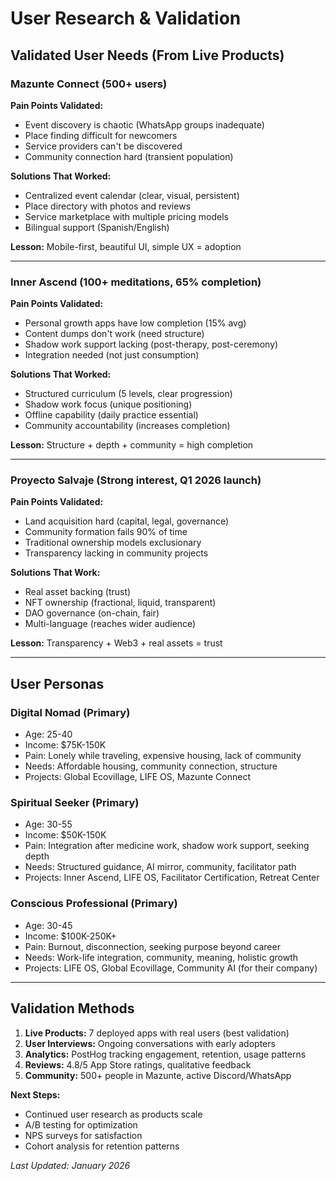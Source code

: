 # User Research & Validation

## Validated User Needs (From Live Products)

### Mazunte Connect (500+ users)
**Pain Points Validated:**
- Event discovery is chaotic (WhatsApp groups inadequate)
- Place finding difficult for newcomers
- Service providers can't be discovered
- Community connection hard (transient population)

**Solutions That Worked:**
- Centralized event calendar (clear, visual, persistent)
- Place directory with photos and reviews
- Service marketplace with multiple pricing models
- Bilingual support (Spanish/English)

**Lesson:** Mobile-first, beautiful UI, simple UX = adoption

---

### Inner Ascend (100+ meditations, 65% completion)
**Pain Points Validated:**
- Personal growth apps have low completion (15% avg)
- Content dumps don't work (need structure)
- Shadow work support lacking (post-therapy, post-ceremony)
- Integration needed (not just consumption)

**Solutions That Worked:**
- Structured curriculum (5 levels, clear progression)
- Shadow work focus (unique positioning)
- Offline capability (daily practice essential)
- Community accountability (increases completion)

**Lesson:** Structure + depth + community = high completion

---

### Proyecto Salvaje (Strong interest, Q1 2026 launch)
**Pain Points Validated:**
- Land acquisition hard (capital, legal, governance)
- Community formation fails 90% of time
- Traditional ownership models exclusionary
- Transparency lacking in community projects

**Solutions That Work:**
- Real asset backing (trust)
- NFT ownership (fractional, liquid, transparent)
- DAO governance (on-chain, fair)
- Multi-language (reaches wider audience)

**Lesson:** Transparency + Web3 + real assets = trust

---

## User Personas

### Digital Nomad (Primary)
- Age: 25-40
- Income: $75K-150K
- Pain: Lonely while traveling, expensive housing, lack of community
- Needs: Affordable housing, community connection, structure
- Projects: Global Ecovillage, LIFE OS, Mazunte Connect

### Spiritual Seeker (Primary)
- Age: 30-55
- Income: $50K-150K
- Pain: Integration after medicine work, shadow work support, seeking depth
- Needs: Structured guidance, AI mirror, community, facilitator path
- Projects: Inner Ascend, LIFE OS, Facilitator Certification, Retreat Center

### Conscious Professional (Primary)
- Age: 30-45
- Income: $100K-250K+
- Pain: Burnout, disconnection, seeking purpose beyond career
- Needs: Work-life integration, community, meaning, holistic growth
- Projects: LIFE OS, Global Ecovillage, Community AI (for their company)

---

## Validation Methods

1. **Live Products:** 7 deployed apps with real users (best validation)
2. **User Interviews:** Ongoing conversations with early adopters
3. **Analytics:** PostHog tracking engagement, retention, usage patterns
4. **Reviews:** 4.8/5 App Store ratings, qualitative feedback
5. **Community:** 500+ people in Mazunte, active Discord/WhatsApp

**Next Steps:**
- Continued user research as products scale
- A/B testing for optimization
- NPS surveys for satisfaction
- Cohort analysis for retention patterns

*Last Updated: January 2026*
